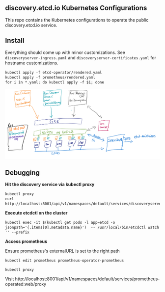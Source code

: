 ## discovery.etcd.io Kubernetes Configurations

This repo contains the Kubernetes configurations to operate the public discovery.etcd.io service.

## Install

Everything should come up with minor customizations. See `discoveryserver-ingress.yaml` and `discoveryserver-certificates.yaml` for hostname customizations.

```
kubectl apply -f etcd-operator/rendered.yaml
kubectl apply -f prometheus/rendered.yaml
for i in *.yaml; do kubectl apply -f $i; done
```

![block diagram of infrastructure](img/infra.png)

## Debugging

**Hit the discovery service via kubectl proxy**

```
kubectl proxy
curl http://localhost:8001/api/v1/namespaces/default/services/discoveryserver/proxy/new
```

**Execute etcdctl on the cluster**

```
kubectl exec -it $(kubectl get pods -l app=etcd -o jsonpath='{.items[0].metadata.name}')  -- /usr/local/bin/etcdctl watch '' --prefix
```

**Access prometheus**

Ensure prometheus's externalURL is set to the right path

```
kubectl edit prometheus prometheus-operator-prometheus
```

```
kubectl proxy
```

Visit http://localhost:8001/api/v1/namespaces/default/services/prometheus-operated:web/proxy
